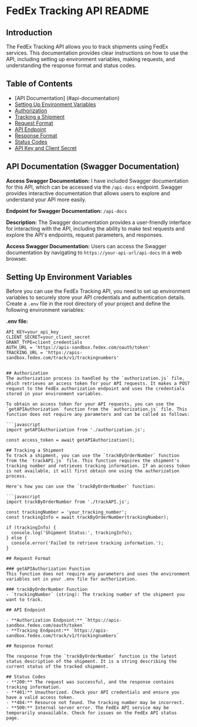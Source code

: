 # FedEx Tracking API README

## Introduction
The FedEx Tracking API allows you to track shipments using FedEx services. This documentation provides clear instructions on how to use the API, including setting up environment variables, making requests, and understanding the response format and status codes.

## Table of Contents
- [API Documentation] (#api-documentation)
- [Setting Up Environment Variables](#setting-up-environment-variables)
- [Authorization](#authorization)
- [Tracking a Shipment](#tracking-a-shipment)
- [Request Format](#request-format)
- [API Endpoint](#api-endpoint)
- [Response Format](#response-format)
- [Status Codes](#status-codes)
- [API Key and Client Secret](#api-key-and-client-secret)

## API Documentation (Swagger Documentation)

**Access Swagger Documentation:** I have included Swagger documentation for this API, which can be accessed via the `/api-docs` endpoint. Swagger provides interactive documentation that allows users to explore and understand your API more easily.

**Endpoint for Swagger Documentation:** `/api-docs`

**Description:** The Swagger documentation provides a user-friendly interface for interacting with the API, including the ability to make test requests and explore the API's endpoints, request parameters, and responses.

**Access Swagger Documentation:** Users can access the Swagger documentation by navigating to `https://your-api-url/api-docs` in a web browser.


## Setting Up Environment Variables
Before you can use the FedEx Tracking API, you need to set up environment variables to securely store your API credentials and authentication details. Create a `.env` file in the root directory of your project and define the following environment variables:

**.env file:**
```plaintext
API_KEY=your_api_key
CLIENT_SECRET=your_client_secret
GRANT_TYPE=client_credentials
AUTH_URL = 'https://apis-sandbox.fedex.com/oauth/token'
TRACKING_URL = 'https://apis-sandbox.fedex.com/track/v1/trackingnumbers'


## Authorization
The authorization process is handled by the `authorization.js` file, which retrieves an access token for your API requests. It makes a POST request to the FedEx authorization endpoint and uses the credentials stored in your environment variables.

To obtain an access token for your API requests, you can use the `getAPIAuthorization` function from the `authorization.js` file. This function does not require any parameters and can be called as follows:

```javascript
import getAPIAuthorization from './authorization.js';

const access_token = await getAPIAuthorization();

## Tracking a Shipment
To track a shipment, you can use the `trackByOrderNumber` function from the `trackAPI.js` file. This function requires the shipment's tracking number and retrieves tracking information. If an access token is not available, it will first obtain one using the authorization process.

Here's how you can use the `trackByOrderNumber` function:

```javascript
import trackByOrderNumber from './trackAPI.js';

const trackingNumber = 'your_tracking_number';
const trackingInfo = await trackByOrderNumber(trackingNumber);

if (trackingInfo) {
  console.log('Shipment Status:', trackingInfo);
} else {
  console.error('Failed to retrieve tracking information.');
}

## Request Format

### getAPIAuthorization Function
This function does not require any parameters and uses the environment variables set in your .env file for authorization.

### trackByOrderNumber Function
- `trackingNumber` (string): The tracking number of the shipment you want to track.

## API Endpoint

- **Authorization Endpoint:** `https://apis-sandbox.fedex.com/oauth/token`
- **Tracking Endpoint:** `https://apis-sandbox.fedex.com/track/v1/trackingnumbers`

## Response Format

The response from the `trackByOrderNumber` function is the latest status description of the shipment. It is a string describing the current status of the tracked shipment.

## Status Codes
- **200:** The request was successful, and the response contains tracking information.
- **401:** Unauthorized. Check your API credentials and ensure you have a valid access token.
- **404:** Resource not found. The tracking number may be incorrect.
- **500:** Internal server error. The FedEx API service may be temporarily unavailable. Check for issues on the FedEx API status page.







